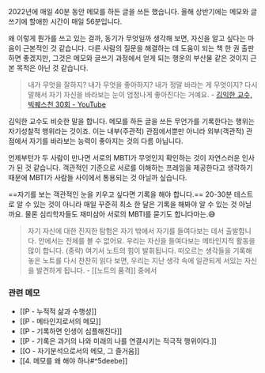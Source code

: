 2022년에 매일 40분 동안 메모를 하든 글을 쓰든 했습니다. 올해 상반기에는 메모와 글쓰기에 할애한 시간이 매일 56분입니다.

왜 이렇게 뭔가를 쓰고 있는 걸까, 동기가 무엇일까 생각해 보면, 자신을 알고 싶다는 마음이 근본적인 것 같습니다. 다른 사람의 질문을 해결하는 데 도움이 되는 책 한 권 출판하면 좋겠지만, 그것은 메모와 글쓰기 과정에서 얻게 되는 행운의 부산물 같은 것이지 근본 목적은 아닌 것 같습니다. 

>내가 무엇을 잘하지? 내가 무엇을 좋아하지? 내가 정말 바라는 게 무엇이지? 다시 말해서 자기 자신을 바라보는 눈이 엄청나게 좋아진다는 거예요. - [김익한 교수, 빅퀘스천 30회 - YouTube](https://youtu.be/L7zWucx7TR8?t=689)

김익한 교수도 비슷한 말을 합니다. 메모를 하든 글을 쓰든 무언가를 기록한다는 행위는 자기성찰적 행위라는 것이죠. 이는 내부(주관적) 관점에서뿐만 아니라 외부(객관적) 관점에서 자기를 바라보는 능력이 좋아지는 것의 다름 아닙니다.

언제부턴가 두 사람이 만나면 서로의 MBTI가 무엇인지 확인하는 것이 자연스러운 인사가 된 것 같습니다. 객관적인 기준으로 서로를 이해하는 프레임을 제공한다고 생각하기 때문에 MBTI가 사람들 사이에서 통용되는 것 아닐까 싶습니다. 

==자기를 보는 객관적인 눈을 키우고 싶다면 기록을 해야 합니다.== 20-30분 테스트로 알 수 있는 것이 아니라 매일 꾸준히 최소 한 달은 기록을 해봐야 알 수 있는 것 아닐까요. 물론 심리학자들도 재미삼아 서로의 MBTI를 묻기도 합니다마는.😅

>자기 자신에 대한 진지한 탐험은 자기 밖에서 자기를 들여다보는 데서 출발합니다. 안에서는 전체를 볼 수 없어요. 우리는 자신을 들여다보는 메타인지적 활동을 많이 합니다. (중략) 여기서 노트의 힘이 발휘됩니다. 떠오르는 생각들을 기록해놓은 노트를 다시 찬찬히 읽다 보면, 우리는 지난 생각 속에 일관되게 서있는 자신을 발견하게 됩니다. - [[노트의 품격]] 중에서 


### 관련 메모
- [[P - 누적적 삶과 수행성]]
- [[P - 메타인지로서의 메모]]
- [[P - 기록하면 인생이 심플해진다]]
- [[P - 기록은 과거의 나와 미래의 나를 연결시키는 적극적 행위이다.]]
- [[O - 자기분석으로서의 메모, 그 즐거움]]
- [[4. 메모를 왜 해야 하나#^5deebe]]
